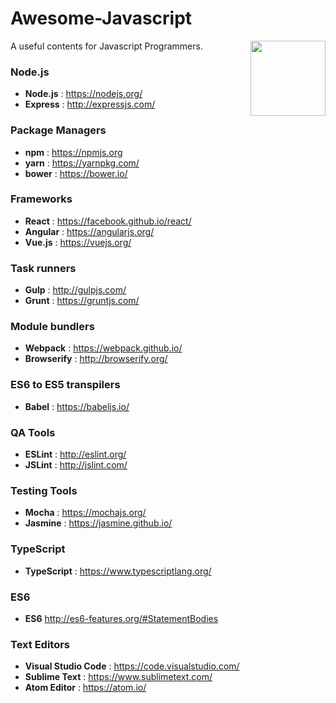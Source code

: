 # Awesome-Javascript
[<img src="https://daegwang.github.io/lab/img/js.jpg" align="right" width="120">](https://github.com/DaeGwang/awesome-javascript)

A useful contents for Javascript Programmers.



### Node.js
- __Node.js__ : https://nodejs.org/
- __Express__ : http://expressjs.com/

### Package Managers
- __npm__ : https://npmjs.org
- __yarn__ : https://yarnpkg.com/
- __bower__ : https://bower.io/

### Frameworks
- __React__ : https://facebook.github.io/react/
- __Angular__ : https://angularjs.org/
- __Vue.js__ : https://vuejs.org/

### Task runners
- __Gulp__ : http://gulpjs.com/
- __Grunt__ : https://gruntjs.com/

### Module bundlers
- __Webpack__ : https://webpack.github.io/
- __Browserify__ : http://browserify.org/

### ES6 to ES5 transpilers
- __Babel__ : https://babeljs.io/

### QA Tools
- __ESLint__ : http://eslint.org/
- __JSLint__ : http://jslint.com/

### Testing Tools
- __Mocha__ : https://mochajs.org/
- __Jasmine__ : https://jasmine.github.io/

### TypeScript
- __TypeScript__ : https://www.typescriptlang.org/

### ES6
- __ES6__ http://es6-features.org/#StatementBodies

### Text Editors
- __Visual Studio Code__ : https://code.visualstudio.com/
- __Sublime Text__ : https://www.sublimetext.com/
- __Atom Editor__ : https://atom.io/
